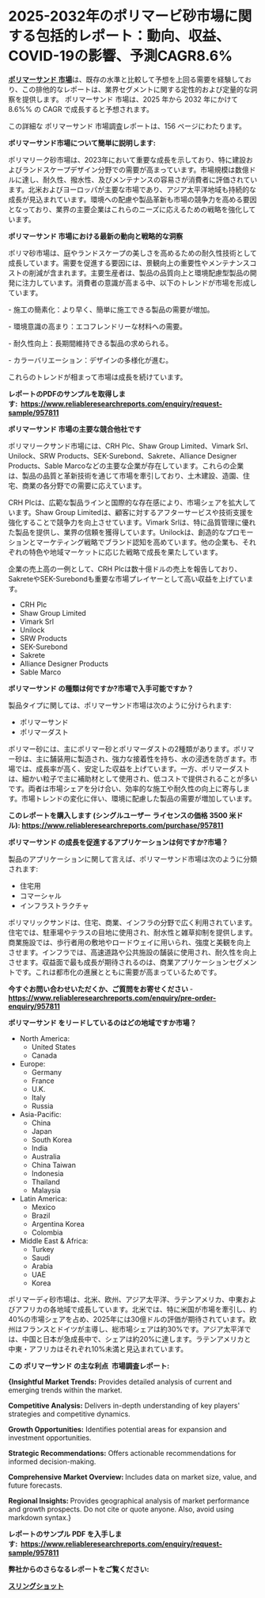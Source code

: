 <p><h1>2025-2032年のポリマービ砂市場に関する包括的レポート：動向、収益、COVID-19の影響、予測CAGR8.6%</h1></p><p data-sourcepos="1:1-1:157"><strong><a href="https://www.reliableresearchreports.com/polymeric-sand-r957811?utm_campaign=110&utm_medium=36&utm_source=Github&utm_content=ia&utm_term=27022025&utm_id=polymeric-sand">ポリマーサンド 市場</a></strong>は、既存の水準と比較して予想を上回る需要を経験しており、この排他的なレポートは、業界セグメントに関する定性的および定量的な洞察を提供します。 ポリマーサンド 市場は、2025 年から 2032 年にかけて 8.6%% の CAGR で成長すると予想されます。</p>
<p data-sourcepos="3:1-3:50">この詳細な ポリマーサンド 市場調査レポートは、156 ページにわたります。</p>
<p><strong>ポリマーサンド市場について簡単に説明します:</strong></p>
<p><p>ポリマリーク砂市場は、2023年において重要な成長を示しており、特に建設およびランドスケープデザイン分野での需要が高まっています。市場規模は数億ドルに達し、耐久性、撥水性、及びメンテナンスの容易さが消費者に評価されています。北米およびヨーロッパが主要な市場であり、アジア太平洋地域も持続的な成長が見込まれています。環境への配慮や製品革新も市場の競争力を高める要因となっており、業界の主要企業はこれらのニーズに応えるための戦略を強化しています。</p></p>
<p><strong>ポリマーサンド 市場における最新の動向と戦略的な洞察</strong></p>
<p><p>ポリマ砂市場は、庭やランドスケープの美しさを高めるための耐久性技術として成長しています。需要を促進する要因には、景観向上の重要性やメンテナンスコストの削減が含まれます。主要生産者は、製品の品質向上と環境配慮型製品の開発に注力しています。消費者の意識が高まる中、以下のトレンドが市場を形成しています。</p><p>- 施工の簡素化：より早く、簡単に施工できる製品の需要が増加。</p><p>- 環境意識の高まり：エコフレンドリーな材料への需要。</p><p>- 耐久性向上：長期間維持できる製品の求められる。</p><p>- カラーバリエーション：デザインの多様化が進む。 </p><p>これらのトレンドが相まって市場は成長を続けています。</p></p>
<p><strong>レポートのPDFのサンプルを取得します</strong><strong>:&nbsp;&nbsp;<a href="https://www.reliableresearchreports.com/enquiry/request-sample/957811?utm_campaign=110&utm_medium=36&utm_source=Github&utm_content=ia&utm_term=27022025&utm_id=polymeric-sand">https://www.reliableresearchreports.com/enquiry/request-sample/957811</a></strong></p>
<p><strong>ポリマーサンド 市場の主要な競合他社です</strong></p>
<p><p>ポリマリークサンド市場には、CRH Plc、Shaw Group Limited、Vimark Srl、Unilock、SRW Products、SEK-Surebond、Sakrete、Alliance Designer Products、Sable Marcoなどの主要な企業が存在しています。これらの企業は、製品の品質と革新技術を通じて市場を牽引しており、土木建設、造園、住宅、商業の各分野での需要に応えています。 </p><p>CRH Plcは、広範な製品ラインと国際的な存在感により、市場シェアを拡大しています。Shaw Group Limitedは、顧客に対するアフターサービスや技術支援を強化することで競争力を向上させています。Vimark Srlは、特に品質管理に優れた製品を提供し、業界の信頼を獲得しています。Unilockは、創造的なプロモーションとマーケティング戦略でブランド認知を高めています。他の企業も、それぞれの特色や地域マーケットに応じた戦略で成長を果たしています。</p><p>企業の売上高の一例として、CRH Plcは数十億ドルの売上を報告しており、SakreteやSEK-Surebondも重要な市場プレイヤーとして高い収益を上げています。</p></p>
<p><ul><li>CRH Plc</li><li>Shaw Group Limited</li><li>Vimark Srl</li><li>Unilock</li><li>SRW Products</li><li>SEK-Surebond</li><li>Sakrete</li><li>Alliance Designer Products</li><li>Sable Marco</li></ul></p>
<p><strong>ポリマーサンド の種類は何ですか?市場で入手可能ですか？</strong></p>
<p>製品タイプに関しては、ポリマーサンド市場は次のように分けられます:</p>
<p><ul><li>ポリマーサンド</li><li>ポリマーダスト</li></ul></p>
<p><p>ポリマー砂には、主にポリマー砂とポリマーダストの2種類があります。ポリマー砂は、主に舗装用に製造され、強力な接着性を持ち、水の浸透を防ぎます。市場では、成長率が高く、安定した収益を上げています。一方、ポリマーダストは、細かい粒子で主に補助材として使用され、低コストで提供されることが多いです。両者は市場シェアを分け合い、効率的な施工や耐久性の向上に寄与します。市場トレンドの変化に伴い、環境に配慮した製品の需要が増加しています。</p></p>
<p><strong>このレポートを購入します (シングルユーザー ライセンスの価格 3500 米ドル):&nbsp;<a href="https://www.reliableresearchreports.com/purchase/957811?utm_campaign=110&utm_medium=36&utm_source=Github&utm_content=ia&utm_term=27022025&utm_id=polymeric-sand">https://www.reliableresearchreports.com/purchase/957811</a></strong></p>
<p><strong>ポリマーサンド の成長を促進するアプリケーションは何ですか?市場？</strong></p>
<p>製品のアプリケーションに関して言えば、ポリマーサンド市場は次のように分類されます:</p>
<p><ul><li>住宅用</li><li>コマーシャル</li><li>インフラストラクチャ</li></ul></p>
<p><p>ポリマリックサンドは、住宅、商業、インフラの分野で広く利用されています。住宅では、駐車場やテラスの目地に使用され、耐水性と雑草抑制を提供します。商業施設では、歩行者用の敷地やロードウェイに用いられ、強度と美観を向上させます。インフラでは、高速道路や公共施設の舗装に使用され、耐久性を向上させます。収益面で最も成長が期待されるのは、商業アプリケーションセグメントです。これは都市化の進展とともに需要が高まっているためです。</p></p>
<p><strong>今すぐお問い合わせいただくか、ご質問をお寄せください</strong><strong>&nbsp;</strong>-<strong><a href="https://www.reliableresearchreports.com/enquiry/pre-order-enquiry/957811?utm_campaign=110&utm_medium=36&utm_source=Github&utm_content=ia&utm_term=27022025&utm_id=polymeric-sand">https://www.reliableresearchreports.com/enquiry/pre-order-enquiry/957811</a></strong></p>
<p><strong>ポリマーサンド をリードしているのはどの地域ですか市場？</strong></p>
<p><ul>
    <li>
        North America:
        <ul>
            <li>United States</li>
            <li>Canada</li>
        </ul>
    </li>
    <li>
        Europe:
        <ul>
            <li>Germany</li>
            <li>France</li>
            <li>U.K.</li>
            <li>Italy</li>
            <li>Russia</li>
        </ul>
    </li>
    <li>
        Asia-Pacific:
        <ul>
            <li>China</li>
            <li>Japan</li>
            <li>South Korea</li>
            <li>India</li>
            <li>Australia</li>
            <li>China Taiwan</li>
            <li>Indonesia</li>
            <li>Thailand</li>
            <li>Malaysia</li>
        </ul>
    </li>
    <li>
        Latin America:
        <ul>
            <li>Mexico</li>
            <li>Brazil</li>
            <li>Argentina Korea</li>
            <li>Colombia</li>
        </ul>
    </li>
    <li>
        Middle East & Africa:
        <ul>
            <li>Turkey</li>
            <li>Saudi</li>
            <li>Arabia</li>
            <li>UAE</li>
            <li>Korea</li>
        </ul>
    </li>
    </ul></p>
<p><p>ポリマーディ砂市場は、北米、欧州、アジア太平洋、ラテンアメリカ、中東およびアフリカの各地域で成長しています。北米では、特に米国が市場を牽引し、約40%の市場シェアを占め、2025年には30億ドルの評価が期待されています。欧州はフランスとドイツが主導し、総市場シェアは約30%です。アジア太平洋では、中国と日本が急成長中で、シェアは約20%に達します。ラテンアメリカと中東・アフリカはそれぞれ10%未満と見込まれています。</p></p>
<p><strong>この ポリマーサンド の主な利点&nbsp; 市場調査レポート:</strong></p>
<p><strong>{Insightful Market Trends:</strong> Provides detailed analysis of current and emerging trends within the market.</p>
<p><strong>Competitive Analysis:</strong> Delivers in-depth understanding of key players' strategies and competitive dynamics.</p>
<p><strong>Growth Opportunities:</strong> Identifies potential areas for expansion and investment opportunities.</p>
<p><strong>Strategic Recommendations:</strong> Offers actionable recommendations for informed decision-making.</p>
<p><strong>Comprehensive Market Overview: </strong>Includes data on market size, value, and future forecasts.</p>
<p><strong>Regional Insights: </strong>Provides geographical analysis of market performance and growth prospects. Do not cite or quote anyone. Also, avoid using markdown syntax.}</p>
<p><strong>レポートのサンプル PDF を入手します:&nbsp;</strong><strong>&nbsp;<a href="https://www.reliableresearchreports.com/enquiry/request-sample/957811?utm_campaign=110&utm_medium=36&utm_source=Github&utm_content=ia&utm_term=27022025&utm_id=polymeric-sand">https://www.reliableresearchreports.com/enquiry/request-sample/957811</a></strong></p>
<p></p>
<p></p>
<p></p>
<p></p>
<p><strong>弊社からのさらなるレポートをご覧ください:</strong></p>
<p><strong><p><a href="https://github.com/lababdou/Market-Research-Report-List-6/blob/main/679638540429.md?utm_campaign=110&utm_medium=36&utm_source=Github&utm_content=ia&utm_term=27022025&utm_id=polymeric-sand">スリングショット</a></p></strong></p>